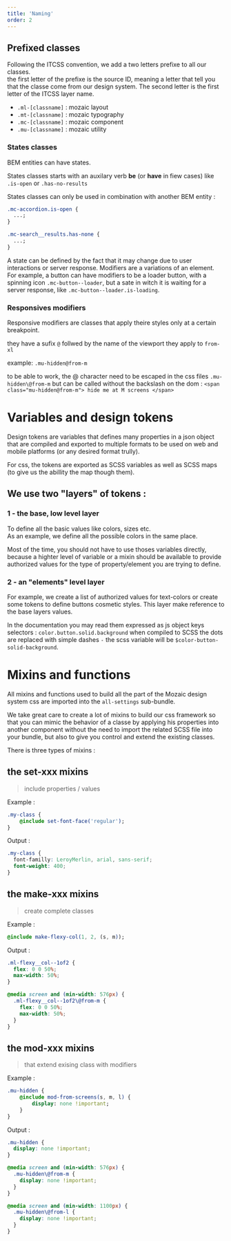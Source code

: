 ```yaml
---
title: 'Naming'
order: 2
---
```


## Prefixed classes

Following the ITCSS convention, we add a two letters prefixe to all our classes.  
the first letter of the prefixe is the source ID, meaning a letter that tell you that the classe come from our design system. The second letter is the first letter of the ITCSS layer name.

- `.ml-[classname]` : mozaic layout
- `.mt-[classname]` : mozaic typography
- `.mc-[classname]` : mozaic component
- `.mu-[classname]` : mozaic utility



### States classes

BEM entities can have states.

States classes starts with an auxilary verb **be** (or **have** in fiew cases) like `.is-open` or `.has-no-results`

States classes can only be used in combination with another BEM entity :

```css
.mc-accordion.is-open {
  ...;
}

.mc-search__results.has-none {
  ...;
}
```

A state can be defined by the fact that it may change due to user interactions or server response. Modifiers are a variations of an element. For example, a button can have modifiers to be a loader button, with a spinning icon `.mc-button--loader`, but a sate in witch it is waiting for a server response, like `.mc-button--loader.is-loading`.

### Responsives modifiers

Responsive modifiers are classes that apply theire styles only at a certain breakpoint.

they have a sufix `@` follwed by the name of the viewport they apply to `from-xl`

example: `.mu-hidden@from-m`

to be able to work, the @ character need to be escaped in the css files `.mu-hidden\@from-m` but can be called without the backslash on the dom : `<span class="mu-hidden@from-m"> hide me at M screens </span>`




# Variables and design tokens

Design tokens are variables that defines many properties in a json object that are compiled and exported to multiple formats to be used on web and mobile platforms (or any desired format trully).

For css, the tokens are exported as SCSS variables as well as SCSS maps (to give us the abillity the map though them).

## We use two "layers" of tokens :

### 1 - the base, low level layer

To define all the basic values like colors, sizes etc.  
As an example, we define all the possible colors in the same place.

Most of the time, you should not have to use thoses variables directly, because a highter level of variable or a mixin should be available to provide authorized values for the type of property/element you are trying to define.

### 2 - an "elements" level layer

For example, we create a list of authorized values for text-colors or create some tokens to define buttons cosmetic styles. This layer make reference to the base layers values.

In the documentation you may read them expressed as js object keys selectors : `color.button.solid.background` when compiled to SCSS the dots are replaced with simple dashes `-` the scss variable will be `$color-button-solid-background`.

# Mixins and functions

All mixins and functions used to build all the part of the Mozaic design system css are imported into the `all-settings` sub-bundle.

We take great care to create a lot of mixins to build our css framework so that you can mimic the behavior of a classe by applying his properties into another component without the need to import the related SCSS file into your bundle, but also to give you control and extend the existing classes.

There is three types of mixins :

## the set-xxx mixins

> include properties / values

Example :

```sass
.my-class {
    @include set-font-face('regular');
}
```

Output :

```css
.my-class {
  font-familly: LeroyMerlin, arial, sans-serif;
  font-weight: 400;
}
```

## the make-xxx mixins

> create complete classes

Example :

```sass
@include make-flexy-col(1, 2, (s, m));
```

Output :

```css
.ml-flexy__col--1of2 {
  flex: 0 0 50%;
  max-width: 50%;
}

@media screen and (min-width: 576px) {
  .ml-flexy__col--1of2\@from-m {
    flex: 0 0 50%;
    max-width: 50%;
  }
}
```

## the mod-xxx mixins

> that extend exising class with modifiers

Example :

```sass
.mu-hidden {
    @include mod-from-screens(s, m, l) {
        display: none !important;
    }
}
```

Output :

```css
.mu-hidden {
  display: none !important;
}

@media screen and (min-width: 576px) {
  .mu-hidden\@from-m {
    display: none !important;
  }
}

@media screen and (min-width: 1100px) {
  .mu-hidden\@from-l {
    display: none !important;
  }
}
```
